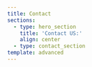```yaml
---
title: Contact
sections:
  - type: hero_section
    title: 'Contact US:'
    align: center
  - type: contact_section
template: advanced
---
```

